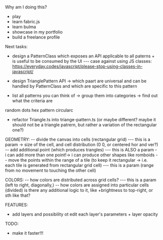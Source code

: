 Why am I doing this?

- play
- learn fabric.js
- learn bulma
- showcase in my portfolio
- build a freelance profile

Next tasks:

- design a PatternClass which exposes an API applicable to all paterns + is useful to be consumed by the UI
  --- case against using JS classes: https://everyday.codes/javascript/please-stop-using-classes-in-javascript/

- design TrianglePattern API -> which paart are universal and can be handled by PatternClass and which are specific to this pattern

- list all patterns you can think of -> group them into categories -> find out what the criteria are

random dots
hex pattern
circularc

- refactor Triangle.ts into triange-pattern.ts (or maybe different? maybe it should not be a triangle patrern, but rather a variation of the rectangular one?)

GEOMETRY:
-- divide the canvas into cells (rectangular grid)
--- this is a param -> size of the cell, and cell distribution (0 0, or centered hor and ver?)
-- add additional point (which produces trangles)
--- this is ALSO a param - i can add more than one point!-> i can produce other shapes like romboids
-- move the points within the range of a tile (to keep it rectangular -> i.e. each tile is generated from rectangular grid cell)
--- this is a param (range from no movement to touching the other cell)

COLORS:
-- how colors are distributed across grid cells?
--- this is a param (left to right, diagonally,)
-- how colors are assigned into particular cells (divided) is there any additional logic to it, like +brightness to top-right, or sth like that?

FEATURES:

- add layers and possibility ot edit each layer's parameters + layer opacity

TODO:

- make it faster!!!

